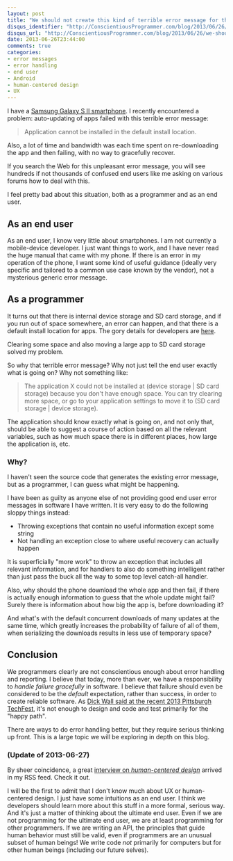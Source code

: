 ```yaml
---
layout: post
title: "We should not create this kind of terrible error message for the end user"
disqus_identifier: "http://ConscientiousProgrammer.com/blog/2013/06/26/we-should-not-create-this-kind-of-terrible-error-message-for-the-end-user/"
disqus_url: "http://ConscientiousProgrammer.com/blog/2013/06/26/we-should-not-create-this-kind-of-terrible-error-message-for-the-end-user/"
date: 2013-06-26T23:44:00
comments: true
categories: 
- error messages
- error handling
- end user
- Android
- human-centered design
- UX
---
```

I have a [Samsung Galaxy S II smartphone](http://franklinchen.com/blog/2012/03/22/paradox-i-will-observe-the-national-day-of-unplugging-but-just-bought-my-first-smartphone-this-week/). I recently encountered a problem: auto-updating of apps failed with this terrible error message:

<blockquote>
Application cannot be installed in the default install location.
</blockquote>

Also, a lot of time and bandwidth was each time spent on re-downloading the app and then failing, with no way to gracefully recover.

If you search the Web for this unpleasant error message, you will see hundreds if not thousands of confused end users like me asking on various forums how to deal with this.

I feel pretty bad about this situation, both as a programmer and as an end user.

<!--more-->

## As an end user

As an end user, I know very little about smartphones. I am not currently a mobile-device developer. I just want things to work, and I have never read the huge manual that came with my phone. If there is an error in my operation of the phone, I want some kind of useful guidance (ideally very specific and tailored to a common use case known by the vendor), not a mysterious generic error message.

## As a programmer

It turns out that there is internal device storage and SD card storage, and if you run out of space somewhere, an error can happen, and that there is a default install location for apps. The gory details for developers are [here](https://developer.android.com/guide/topics/data/install-location.html).

Clearing some space and also moving a large app to SD card storage solved my problem.

So why that terrible error message? Why not just tell the end user exactly what is going on? Why not something like:

<blockquote>
The application X could not be installed at (device storage | SD card storage) because you don't have enough space. You can try clearing more space, or go to your application settings to move it to (SD card storage | device storage).
</blockquote>

The application should know exactly what is going on, and not only that, should be able to suggest a course of action based on all the relevant variables, such as how much space there is in different places, how large the application is, etc.

### Why?

I haven't seen the source code that generates the existing error message, but as a programmer, I can guess what might be happening.

I have been as guilty as anyone else of not providing good end user error messages in software I have written. It is very easy to do the following sloppy things instead:

- Throwing exceptions that contain no useful information except some string
- Not handling an exception close to where useful recovery can actually happen

It is superficially "more work" to throw an exception that includes all relevant information, and for handlers to also do something intelligent rather than just pass the buck all the way to some top level catch-all handler.

Also, why should the phone download the whole app and then fail, if there is actually enough information to guess that the whole update might fail? Surely there is information about how big the app is, before downloading it?

And what's with the default concurrent downloads of many updates at the same time, which greatly increases the probability of failure of all of them, when serializing the downloads results in less use of temporary space?

## Conclusion

We programmers clearly are not conscientious enough about error handling and reporting. I believe that today, more than ever, we have a responsibility to *handle failure gracefully* in software. I believe that failure should even be considered to be the *default* expectation, rather than success, in order to create reliable software. As [Dick Wall said at the recent 2013 Pittsburgh TechFest](http://franklinchen.com/blog/2013/06/01/report-on-the-second-pittsburgh-techfest-2013/), it's not enough to design and code and test primarily for the "happy path".

There are ways to do error handling better, but they require serious thinking up front. This is a large topic we will be exploring in depth on this blog.

### (Update of 2013-06-27)

By sheer coincidence, a great [interview on *human-centered design*](http://programming.oreilly.com/2013/06/human-centered-design-may-be-what-makes-your-app-stand-out.html) arrived in my RSS feed. Check it out.

I will be the first to admit that I don't know much about UX or human-centered design. I just have some intuitions as an end user. I think we developers should learn more about this stuff in a more formal, serious way. And it's just a matter of thinking about the ultimate end user. Even if we are not programming for the ultimate end user, we are at least programming for other programmers. If we are writing an API, the principles that guide human behavior must still be valid, even if programmers are an unusual subset of human beings! We write code *not* primarily for computers but for other human beings (including our future selves).
